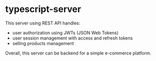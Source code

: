 # typescript-server
This server using REST API handles:
* user authorization using JWTs (JSON Web Tokens)
* user session management with access and refresh tokens
* selling products management

Overall, this server can be backend for a simple e-commerce platform.
